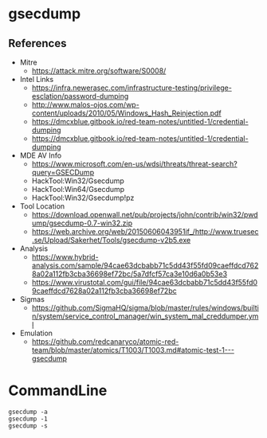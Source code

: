 # gsecdump

## References
- Mitre 
  - https://attack.mitre.org/software/S0008/
- Intel Links
  - https://infra.newerasec.com/infrastructure-testing/privilege-esclation/password-dumping
  - http://www.malos-ojos.com/wp-content/uploads/2010/05/Windows_Hash_Reinjection.pdf
  - https://dmcxblue.gitbook.io/red-team-notes/untitled-1/credential-dumping
  - https://dmcxblue.gitbook.io/red-team-notes/untitled-1/credential-dumping
- MDE AV Info 
  - https://www.microsoft.com/en-us/wdsi/threats/threat-search?query=GSECDump
  - HackTool:Win32/Gsecdump
  - HackTool:Win64/Gsecdump
  - HackTool:Win32/Gsecdump!pz
- Tool Location
  - https://download.openwall.net/pub/projects/john/contrib/win32/pwdump/gsecdump-0.7-win32.zip
  - https://web.archive.org/web/20150606043951if_/http://www.truesec.se/Upload/Sakerhet/Tools/gsecdump-v2b5.exe
- Analysis
  - https://www.hybrid-analysis.com/sample/94cae63dcbabb71c5dd43f55fd09caeffdcd7628a02a112fb3cba36698ef72bc/5a7dfcf57ca3e10d6a0b53e3
  - https://www.virustotal.com/gui/file/94cae63dcbabb71c5dd43f55fd09caeffdcd7628a02a112fb3cba36698ef72bc
- Sigmas
  - https://github.com/SigmaHQ/sigma/blob/master/rules/windows/builtin/system/service_control_manager/win_system_mal_creddumper.yml
- Emulation
  - https://github.com/redcanaryco/atomic-red-team/blob/master/atomics/T1003/T1003.md#atomic-test-1---gsecdump


# CommandLine
~~~
gsecdump -a
gsecdump -1
gsecdump -s
~~~